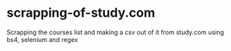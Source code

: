 # scrapping-of-study.com
Scrapping the courses list and making a csv out of it from study.com using bs4, selenium and regex
